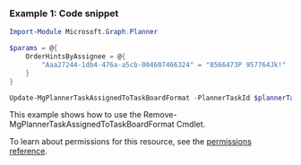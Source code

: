 ### Example 1: Code snippet

```powershellImport-Module Microsoft.Graph.Planner

$params = @{
	OrderHintsByAssignee = @{
		"Aaa27244-1db4-476a-a5cb-004607466324" = "8566473P 957764Jk!"
	}
}

Update-MgPlannerTaskAssignedToTaskBoardFormat -PlannerTaskId $plannerTaskId -BodyParameter $params
```
This example shows how to use the Remove-MgPlannerTaskAssignedToTaskBoardFormat Cmdlet.
To learn about permissions for this resource, see the [permissions reference](/graph/permissions-reference).

